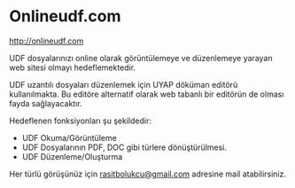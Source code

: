 # Onlineudf.com

http://onlineudf.com

UDF dosyalarınızı online olarak görüntülemeye ve düzenlemeye yarayan web sitesi olmayı hedeflemektedir.

UDF uzantılı dosyaları düzenlemek için UYAP döküman editörü kullanılmakta. Bu editöre alternatif olarak web tabanlı bir editörün de olması fayda sağlayacaktır.

Hedeflenen fonksiyonları şu şekildedir:

- UDF Okuma/Görüntüleme
- UDF Dosyalarının PDF, DOC gibi türlere dönüştürülmesi.
- UDF Düzenleme/Oluşturma

Her türlü görüşünüz için rasitbolukcu@gmail.com adresine mail atabilirsiniz.
